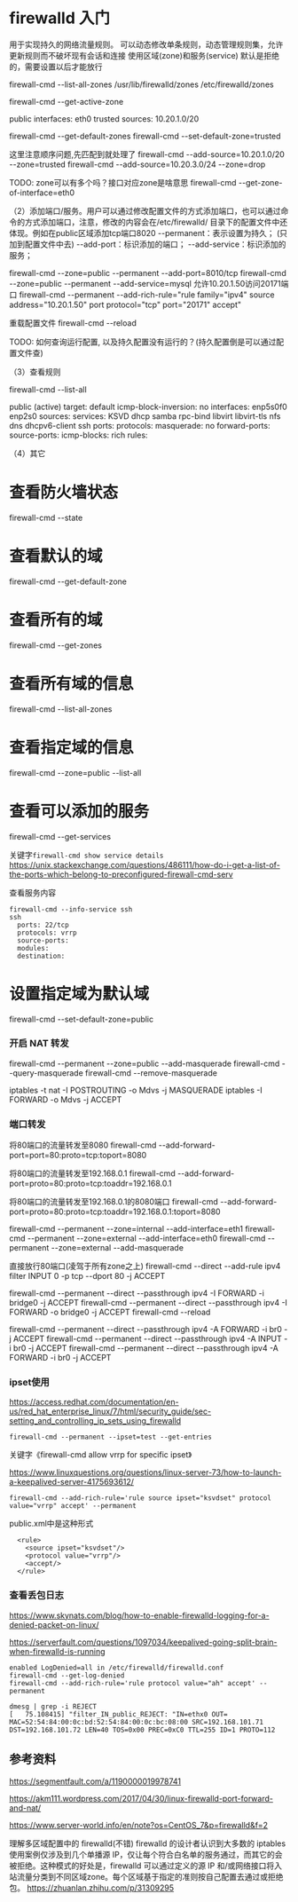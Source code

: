 # firewalld 入门

用于实现持久的网络流量规则。
可以动态修改单条规则，动态管理规则集，允许更新规则而不破坏现有会话和连接
使用区域(zone)和服务(service)
默认是拒绝的，需要设置以后才能放行

firewall-cmd --list-all-zones 
/usr/lib/firewalld/zones
/etc/firewalld/zones

firewall-cmd --get-active-zone 

public
  interfaces: eth0
trusted
  sources: 10.20.1.0/20

firewall-cmd --get-default-zones 
firewall-cmd --set-default-zone=trusted

这里注意顺序问题,先匹配到就处理了
firewall-cmd --add-source=10.20.1.0/20 --zone=trusted
firewall-cmd --add-source=10.20.3.0/24 --zone=drop

TODO: zone可以有多个吗？接口对应zone是啥意思
firewall-cmd --get-zone-of-interface=eth0


（2）添加端口/服务。用户可以通过修改配置文件的方式添加端口，也可以通过命令的方式添加端口，注意，修改的内容会在/etc/firewalld/ 目录下的配置文件中还体现。例如在public区域添加tcp端口8020
--permanent：表示设置为持久； (只加到配置文件中去)
--add-port：标识添加的端口；
--add-service：标识添加的服务；

firewall-cmd --zone=public --permanent --add-port=8010/tcp
firewall-cmd --zone=public --permanent --add-service=mysql
允许10.20.1.50访问20171端口
firewall-cmd --permanent --add-rich-rule="rule family="ipv4" source address="10.20.1.50" port protocol="tcp" port="20171" accept"

重载配置文件
firewall-cmd --reload

TODO: 如何查询运行配置, 以及持久配置没有运行的？(持久配置倒是可以通过配置文件查)

（3）查看规则

firewall-cmd --list-all

public (active)
  target: default
  icmp-block-inversion: no
  interfaces: enp5s0f0 enp2s0
  sources: 
  services: KSVD dhcp samba rpc-bind libvirt libvirt-tls nfs dns dhcpv6-client ssh
  ports: 
  protocols: 
  masquerade: no
  forward-ports: 
  source-ports: 
  icmp-blocks: 
  rich rules:

（4）其它

# 查看防火墙状态
firewall-cmd --state 

# 查看默认的域
firewall-cmd --get-default-zone

# 查看所有的域
firewall-cmd --get-zones

# 查看所有域的信息
firewall-cmd --list-all-zones

# 查看指定域的信息
firewall-cmd --zone=public --list-all

# 查看可以添加的服务
firewall-cmd --get-services

关键字`firewall-cmd show service details`
https://unix.stackexchange.com/questions/486111/how-do-i-get-a-list-of-the-ports-which-belong-to-preconfigured-firewall-cmd-serv

查看服务内容
```
firewall-cmd --info-service ssh
ssh
  ports: 22/tcp
  protocols: vrrp
  source-ports:
  modules:
  destination:
```

# 设置指定域为默认域
firewall-cmd --set-default-zone=public

### 开启 NAT 转发
firewall-cmd --permanent --zone=public --add-masquerade
firewall-cmd --query-masquerade
firewall-cmd --remove-masquerade


iptables -t nat -I POSTROUTING -o Mdvs -j MASQUERADE
iptables -I FORWARD -o Mdvs -j ACCEPT

### 端口转发

将80端口的流量转发至8080
firewall-cmd --add-forward-port=port=80:proto=tcp:toport=8080

将80端口的流量转发至192.168.0.1
firewall-cmd --add-forward-port=proto=80:proto=tcp:toaddr=192.168.0.1

将80端口的流量转发至192.168.0.1的8080端口
firewall-cmd --add-forward-port=proto=80:proto=tcp:toaddr=192.168.0.1:toport=8080

firewall-cmd --permanent --zone=internal --add-interface=eth1
firewall-cmd --permanent --zone=external --add-interface=eth0
firewall-cmd --permanent --zone=external --add-masquerade 

直接放行80端口(凌驾于所有zone之上)
firewall-cmd --direct --add-rule ipv4 filter INPUT 0 -p tcp --dport 80 -j ACCEPT

firewall-cmd --permanent --direct --passthrough ipv4 -I FORWARD -i bridge0 -j ACCEPT
firewall-cmd --permanent --direct --passthrough ipv4 -I FORWARD -o bridge0 -j ACCEPT
firewall-cmd --reload

firewall-cmd --permanent --direct --passthrough ipv4 -A FORWARD -i br0 -j ACCEPT
firewall-cmd --permanent --direct --passthrough ipv4 -A INPUT -i br0 -j ACCEPT
firewall-cmd --permanent --direct --passthrough ipv4 -A FORWARD -i br0 -j ACCEPT

### ipset使用

https://access.redhat.com/documentation/en-us/red_hat_enterprise_linux/7/html/security_guide/sec-setting_and_controlling_ip_sets_using_firewalld
```
firewall-cmd --permanent --ipset=test --get-entries
```

关键字《firewall-cmd allow vrrp for specific ipset》

https://www.linuxquestions.org/questions/linux-server-73/how-to-launch-a-keepalived-server-4175693612/
```
firewall-cmd --add-rich-rule='rule source ipset="ksvdset" protocol value="vrrp" accept' --permanent
```

public.xml中是这种形式
```
  <rule>
    <source ipset="ksvdset"/>
    <protocol value="vrrp"/>
    <accept/>
  </rule>
```

### 查看丢包日志

https://www.skynats.com/blog/how-to-enable-firewalld-logging-for-a-denied-packet-on-linux/

https://serverfault.com/questions/1097034/keepalived-going-split-brain-when-firewalld-is-running
```
enabled LogDenied=all in /etc/firewalld/firewalld.conf
firewall-cmd --get-log-denied
firewall-cmd --add-rich-rule='rule protocol value="ah" accept' --permanent

dmesg | grep -i REJECT
[   75.108415] "filter_IN_public_REJECT: "IN=ethx0 OUT= MAC=52:54:84:00:0c:bd:52:54:84:00:0c:bc:08:00 SRC=192.168.101.71 DST=192.168.101.72 LEN=40 TOS=0x00 PREC=0xC0 TTL=255 ID=1 PROTO=112
```


## 参考资料

https://segmentfault.com/a/1190000019978741

https://akm111.wordpress.com/2017/04/30/linux-firewalld-port-forward-and-nat/

https://www.server-world.info/en/note?os=CentOS_7&p=firewalld&f=2

理解多区域配置中的 firewalld(不错)
firewalld 的设计者认识到大多数的 iptables 使用案例仅涉及到几个单播源 IP，仅让每个符合白名单的服务通过，而其它的会被拒绝。这种模式的好处是，firewalld 可以通过定义的源 IP 和/或网络接口将入站流量分类到不同区域zone。每个区域基于指定的准则按自己配置去通过或拒绝包。
https://zhuanlan.zhihu.com/p/31309295
